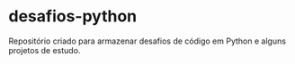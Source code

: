 # desafios-python
Repositório criado para armazenar desafios de código em Python e alguns projetos de estudo.
